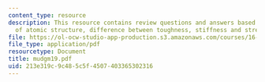 ```yaml
---
content_type: resource
description: This resource contains review questions and answers based on deformation
  of atomic structure, difference between toughness, stiffness and strength.
file: https://ol-ocw-studio-app-production.s3.amazonaws.com/courses/16-01-unified-engineering-i-ii-iii-iv-fall-2005-spring-2006/213e319c9c485c5f4507403365302316_mudgm19.pdf
file_type: application/pdf
resourcetype: Document
title: mudgm19.pdf
uid: 213e319c-9c48-5c5f-4507-403365302316
---
```

